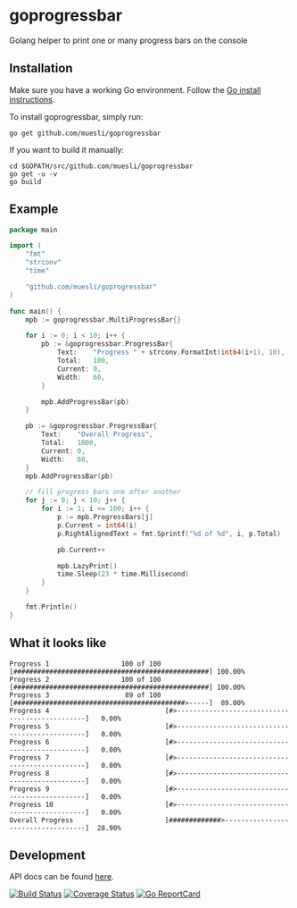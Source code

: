 goprogressbar
=============

Golang helper to print one or many progress bars on the console

## Installation

Make sure you have a working Go environment. Follow the [Go install instructions](http://golang.org/doc/install.html).

To install goprogressbar, simply run:

    go get github.com/muesli/goprogressbar

If you want to build it manually:

    cd $GOPATH/src/github.com/muesli/goprogressbar
    go get -u -v
    go build

## Example

```go
package main

import (
	"fmt"
	"strconv"
	"time"

	"github.com/muesli/goprogressbar"
)

func main() {
	mpb := goprogressbar.MultiProgressBar{}

	for i := 0; i < 10; i++ {
		pb := &goprogressbar.ProgressBar{
			Text:    "Progress " + strconv.FormatInt(int64(i+1), 10),
			Total:   100,
			Current: 0,
			Width:   60,
		}

		mpb.AddProgressBar(pb)
	}

	pb := &goprogressbar.ProgressBar{
		Text:    "Overall Progress",
		Total:   1000,
		Current: 0,
		Width:   60,
	}
	mpb.AddProgressBar(pb)

	// fill progress bars one after another
	for j := 0; j < 10; j++ {
		for i := 1; i <= 100; i++ {
			p := mpb.ProgressBars[j]
			p.Current = int64(i)
			p.RightAlignedText = fmt.Sprintf("%d of %d", i, p.Total)

			pb.Current++

			mpb.LazyPrint()
			time.Sleep(23 * time.Millisecond)
		}
	}

	fmt.Println()
}
```

## What it looks like
```
Progress 1                  100 of 100 [#################################################] 100.00%
Progress 2                  100 of 100 [#################################################] 100.00%
Progress 3                   89 of 100 [###########################################>-----]  89.00%
Progress 4                             [#>-----------------------------------------------]   0.00%
Progress 5                             [#>-----------------------------------------------]   0.00%
Progress 6                             [#>-----------------------------------------------]   0.00%
Progress 7                             [#>-----------------------------------------------]   0.00%
Progress 8                             [#>-----------------------------------------------]   0.00%
Progress 9                             [#>-----------------------------------------------]   0.00%
Progress 10                            [#>-----------------------------------------------]   0.00%
Overall Progress                       [#############>-----------------------------------]  28.90%
```

## Development

API docs can be found [here](http://godoc.org/github.com/muesli/goprogressbar).

[![Build Status](https://travis-ci.org/muesli/goprogressbar.svg?branch=master)](https://travis-ci.org/muesli/goprogressbar)
[![Coverage Status](https://coveralls.io/repos/github/muesli/goprogressbar/badge.svg?branch=master)](https://coveralls.io/github/muesli/goprogressbar?branch=master)
[![Go ReportCard](http://goreportcard.com/badge/muesli/goprogressbar)](http://goreportcard.com/report/muesli/goprogressbar)

